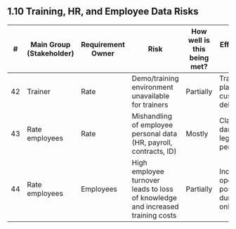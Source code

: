 ## 1.10 Training, HR, and Employee Data Risks

| #  | Main Group (Stakeholder) | Requirement Owner | Risk | How well is this being met? | Effect (consequence if not met) | Impact (Value of effect) | Likelihood | Treatment Option | Mitigation Actions (Taken measures) | Annex A Reference (2022) | Control | Controlled? | Implemented? | Impact (residual) | Likelihood (residual) | Risk Acceptance Criteria |
|----|--------------------------|-------------------|----------------------------------------------------------|----------------|---------------------------------------------------------------|------------------------|------------|------------------|----------------------------------------------------------------------------------------------------------------------------------------------------------------------------------------------------------|-------------------------|---------------------|-------------------------------------------------------------------------------------------------------------------------------------|--------------|-------------------|-----------------------|------------------------|
| 42 | Trainer                  | Rate              | Demo/training environment unavailable for trainers | Partially | Training cannot take place, onboarding and customer support delayed | High 🔴 | Medium 🟡 | Mitigate | Maintain dedicated demo environment, regular availability checks, fallback plan | A.8.20, A.8.16, A.17.1 | Demo environment management | Demo system monitored, fallback procedures documented | Yes | Low 🟢 | Low 🟢 | Acceptable if demo environment is monitored and fallback exists. |
| 43 | Rate employees           | Rate              | Mishandling of employee personal data (HR, payroll, contracts, ID) | Mostly | Claims, reputational damage, legal/regulatory penalties, loss of trust | High 🔴 | Medium 🟡 | Mitigate | Access to HR data restricted, encryption, regular audits, staff awareness training | A.5.13, A.6.1, A.8.3 | Access control, encryption, audit | Controls in place, regular audits, training completed | Yes | Low 🟢 | Low 🟢 | Acceptable if controls are enforced and audited. |
| 44 | Rate employees           | Employees         | High employee turnover leads to loss of knowledge and increased training costs | Partially | Increased costs, operational delays, possible security gaps during onboarding/offboarding | Medium 🟡 | Medium 🟡 | Mitigate | Maintain internal knowledge base, document key processes, automate onboarding/offboarding | A.6.1, A.7.2 | Knowledge base, onboarding/offboarding | Knowledge base maintained, onboarding/offboarding automated | Yes | Low 🟢 | Low 🟢 | Acceptable if knowledge base is up to date and onboarding/offboarding are automated. |
